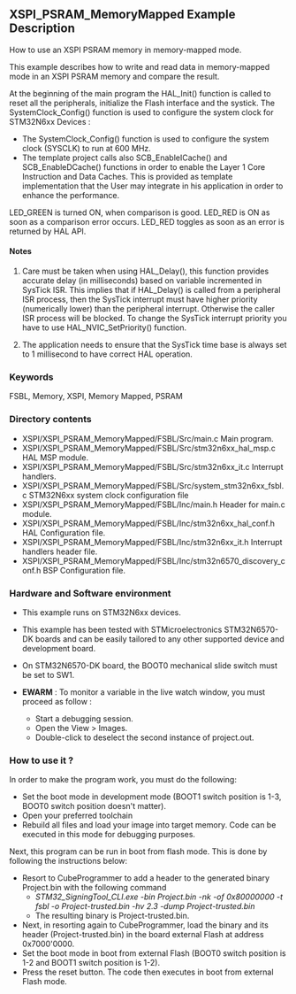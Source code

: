 ## <b>XSPI_PSRAM_MemoryMapped Example Description</b>

How to use an XSPI PSRAM memory in memory-mapped mode.

This example describes how to write and read data in memory-mapped mode in an XSPI
PSRAM memory and compare the result.

At the beginning of the main program the HAL_Init() function is called to reset
all the peripherals, initialize the Flash interface and the systick.
The SystemClock_Config() function is used to configure the system clock for STM32N6xx Devices :

 - The SystemClock_Config() function is used to configure the system clock (SYSCLK) to run at 600 MHz.
 - The template project calls also SCB_EnableICache() and SCB_EnableDCache() functions in order to enable
   the Layer 1 Core Instruction and Data Caches. This is provided as template implementation that
   the User may integrate in his application in order to enhance the performance.

LED_GREEN is turned ON, when comparison is good.
LED_RED is ON as soon as a comparison error occurs.
LED_RED toggles as soon as an error is returned by HAL API.

#### <b>Notes</b>

 1. Care must be taken when using HAL_Delay(), this function provides accurate delay (in milliseconds)
    based on variable incremented in SysTick ISR. This implies that if HAL_Delay() is called from
    a peripheral ISR process, then the SysTick interrupt must have higher priority (numerically lower)
    than the peripheral interrupt. Otherwise the caller ISR process will be blocked.
    To change the SysTick interrupt priority you have to use HAL_NVIC_SetPriority() function.

 2. The application needs to ensure that the SysTick time base is always set to 1 millisecond
    to have correct HAL operation.

### <b>Keywords</b>

FSBL, Memory, XSPI, Memory Mapped, PSRAM

### <b>Directory contents</b>

  - XSPI/XSPI_PSRAM_MemoryMapped/FSBL/Src/main.c                       Main program.
  - XSPI/XSPI_PSRAM_MemoryMapped/FSBL/Src/stm32n6xx_hal_msp.c          HAL MSP module.
  - XSPI/XSPI_PSRAM_MemoryMapped/FSBL/Src/stm32n6xx_it.c               Interrupt handlers.
  - XSPI/XSPI_PSRAM_MemoryMapped/FSBL/Src/system_stm32n6xx_fsbl.c      STM32N6xx system clock configuration file
  - XSPI/XSPI_PSRAM_MemoryMapped/FSBL/Inc/main.h                       Header for main.c module.
  - XSPI/XSPI_PSRAM_MemoryMapped/FSBL/Inc/stm32n6xx_hal_conf.h         HAL Configuration file.
  - XSPI/XSPI_PSRAM_MemoryMapped/FSBL/Inc/stm32n6xx_it.h               Interrupt handlers header file.
  - XSPI/XSPI_PSRAM_MemoryMapped/FSBL/Inc/stm32n6570_discovery_conf.h  BSP Configuration file.


### <b>Hardware and Software environment</b>

  - This example runs on STM32N6xx devices.

  - This example has been tested with STMicroelectronics STM32N6570-DK
    boards and can be easily tailored to any other supported device
    and development board.

  - On STM32N6570-DK board, the BOOT0 mechanical slide switch must be set to SW1.


  - **EWARM** : To monitor a variable in the live watch window, you must proceed as follow :
    - Start a debugging session.
    - Open the View > Images.
    - Double-click to deselect the second instance of project.out. 

### <b>How to use it ?</b>

In order to make the program work, you must do the following:

 - Set the boot mode in development mode (BOOT1 switch position is 1-3, BOOT0 switch position doesn't matter).
 - Open your preferred toolchain
 - Rebuild all files and load your image into target memory. Code can be executed in this mode for debugging purposes.

 Next, this program can be run in boot from flash mode. This is done by following the instructions below:

 - Resort to CubeProgrammer to add a header to the generated binary Project.bin with the following command
   - *STM32_SigningTool_CLI.exe -bin Project.bin -nk -of 0x80000000 -t fsbl -o Project-trusted.bin -hv 2.3 -dump Project-trusted.bin*
   - The resulting binary is Project-trusted.bin.
 - Next, in resorting again to CubeProgrammer, load the binary and its header (Project-trusted.bin) in the board external Flash at address 0x7000'0000.
 - Set the boot mode in boot from external Flash (BOOT0 switch position is 1-2 and BOOT1 switch position is 1-2).
 - Press the reset button. The code then executes in boot from external Flash mode.


